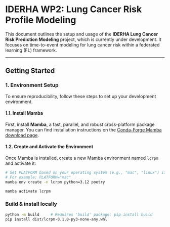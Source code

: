 # IDERHA WP2: Lung Cancer Risk Profile Modeling

This document outlines the setup and usage of the **IDERHA Lung Cancer Risk Prediction Modeling** project, which is currently under development. It focuses on time-to-event modeling for lung cancer risk within a federated learning (FL) framework.

---

## Getting Started

### 1. Environment Setup

To ensure reproducibility, follow these steps to set up your development environment.

#### 1.1. Install Mamba

First, install **Mamba**, a fast, parallel, and robust cross-platform package manager. You can find installation instructions on the [Conda-Forge Mamba download page](https://conda-forge.org/download/).

#### 1.2. Create and Activate the Environment

Once Mamba is installed, create a new Mamba environment named `lcrpm` and activate it:

```sh
# Set PLATFORM based on your operating system (e.g., "mac", "linux") if needed for specific platform dependencies.
# For example: PLATFORM="mac"
mamba env create -n lcrpm python=3.12 poetry

mamba activate lcrpm
````


### Build & install locally

```bash 
python -m build     # Requires 'build' package: pip install build
pip install dist/lcrpm-0.1.0-py3-none-any.whl
```
